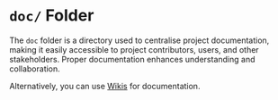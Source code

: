 # `doc/` Folder

The `doc` folder is a directory used to centralise project documentation, making it easily accessible to project contributors, users, and other stakeholders. Proper documentation enhances understanding and collaboration. 

Alternatively, you can use [Wikis](https://github.com/sergiomrebelo/ldc-repository-example/wiki) for documentation.
